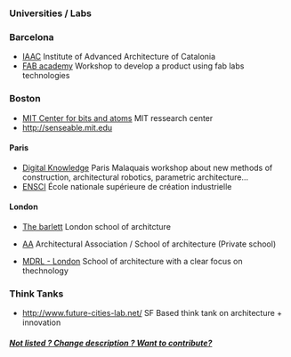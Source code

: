 
### Universities / Labs

### Barcelona 

* [IAAC](http://iaac.net/) Institute of Advanced Architecture of Catalonia
* [FAB academy](http://www.fabacademy.org) Workshop to develop a product using fab labs technologies
 
### Boston 

* [MIT Center for bits and atoms](http://cba.mit.edu/) MIT ressearch center 
* http://senseable.mit.edu 

#### Paris 

* [Digital Knowledge](http://dk-digital-knowledge.com/studio) Paris Malaquais workshop about new methods of construction, architectural robotics, parametric architecture...
* [ENSCI](http://www.ensci.com/) École nationale supérieure de création industrielle

#### London 

* [The barlett](http://www.bartlett.ucl.ac.uk/) London school of architcture 

* [AA](http://www.aaschool.ac.uk/) Architectural Association / School of architecture (Private school)
* [MDRL - London](http://drl.aaschool.ac.uk/) School of architecture with a clear focus on thechnology

### Think Tanks 

* http://www.future-cities-lab.net/ SF Based think tank on architecture + innovation


##### [Not listed ? Change description ? Want to contribute?](/not-listed.md) 
